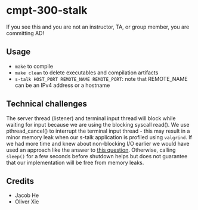 # cmpt-300-stalk
If you see this and you are not an instructor, TA, or group member, you are committing AD!

## Usage
* `make` to compile
* `make clean` to delete executables and compilation artifacts
* `s-talk HOST_PORT REMOTE_NAME REMOTE_PORT`: note that REMOTE_NAME can be an IPv4 address or a hostname

## Technical challenges
The server thread (listener) and terminal input thread will block while waiting for input because we are using the blocking syscall read(). We use pthread_cancel() to interrupt the terminal input thread - this may result in a minor memory leak when our s-talk application is profiled using `valgrind`. If we had more time and knew about non-blocking I/O earlier we would have used an approach like the answer to [this question](https://stackoverflow.com/questions/5591780/unblocking-a-thread-from-another-thread). Otherwise, calling `sleep()` for a few seconds before shutdown helps but does not guarantee that our implementation will be free from memory leaks.

## Credits
* Jacob He
* Oliver Xie
